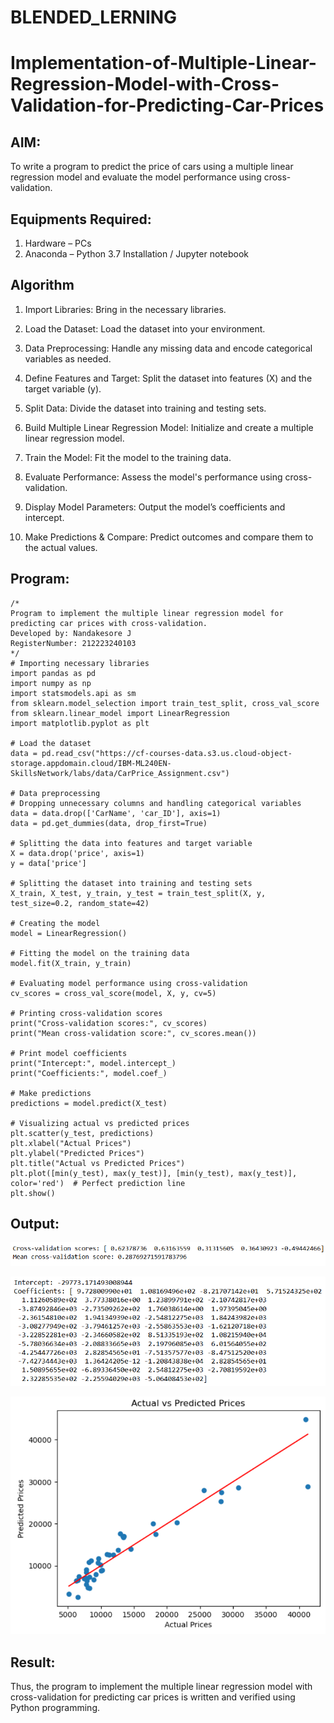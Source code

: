 # BLENDED_LERNING
# Implementation-of-Multiple-Linear-Regression-Model-with-Cross-Validation-for-Predicting-Car-Prices

## AIM:
To write a program to predict the price of cars using a multiple linear regression model and evaluate the model performance using cross-validation.

## Equipments Required:
1. Hardware – PCs
2. Anaconda – Python 3.7 Installation / Jupyter notebook

## Algorithm
1. Import Libraries: Bring in the necessary libraries.

2. Load the Dataset: Load the dataset into your environment.

3. Data Preprocessing: Handle any missing data and encode categorical variables as needed.

4. Define Features and Target: Split the dataset into features (X) and the target variable (y).

5. Split Data: Divide the dataset into training and testing sets.

6. Build Multiple Linear Regression Model: Initialize and create a multiple linear regression model.

7. Train the Model: Fit the model to the training data.

8. Evaluate Performance: Assess the model's performance using cross-validation.

9. Display Model Parameters: Output the model’s coefficients and intercept.

10. Make Predictions & Compare: Predict outcomes and compare them to the actual values.

## Program:
```
/*
Program to implement the multiple linear regression model for predicting car prices with cross-validation.
Developed by: Nandakesore J
RegisterNumber: 212223240103 
*/
# Importing necessary libraries
import pandas as pd
import numpy as np
import statsmodels.api as sm
from sklearn.model_selection import train_test_split, cross_val_score
from sklearn.linear_model import LinearRegression
import matplotlib.pyplot as plt

# Load the dataset
data = pd.read_csv("https://cf-courses-data.s3.us.cloud-object-storage.appdomain.cloud/IBM-ML240EN-SkillsNetwork/labs/data/CarPrice_Assignment.csv")

# Data preprocessing
# Dropping unnecessary columns and handling categorical variables
data = data.drop(['CarName', 'car_ID'], axis=1)
data = pd.get_dummies(data, drop_first=True)

# Splitting the data into features and target variable
X = data.drop('price', axis=1)
y = data['price']

# Splitting the dataset into training and testing sets
X_train, X_test, y_train, y_test = train_test_split(X, y, test_size=0.2, random_state=42)

# Creating the model
model = LinearRegression()

# Fitting the model on the training data
model.fit(X_train, y_train)

# Evaluating model performance using cross-validation
cv_scores = cross_val_score(model, X, y, cv=5)

# Printing cross-validation scores
print("Cross-validation scores:", cv_scores)
print("Mean cross-validation score:", cv_scores.mean())

# Print model coefficients
print("Intercept:", model.intercept_)
print("Coefficients:", model.coef_)

# Make predictions
predictions = model.predict(X_test)

# Visualizing actual vs predicted prices
plt.scatter(y_test, predictions)
plt.xlabel("Actual Prices")
plt.ylabel("Predicted Prices")
plt.title("Actual vs Predicted Prices")
plt.plot([min(y_test), max(y_test)], [min(y_test), max(y_test)], color='red')  # Perfect prediction line
plt.show()
```

## Output:

![alt text](<Screenshot 2025-04-19 105510.png>)

![alt text](<Screenshot 2025-04-19 105516.png>)

![alt text](<Screenshot 2025-04-19 105528.png>)

## Result:
Thus, the program to implement the multiple linear regression model with cross-validation for predicting car prices is written and verified using Python programming.
